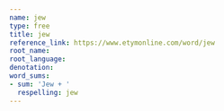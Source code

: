 ```yaml
---
name: jew
type: free
title: jew
reference_link: https://www.etymonline.com/word/jew
root_name: 
root_language: 
denotation: 
word_sums:
- sum: 'Jew + '
  respelling: jew
---
```

